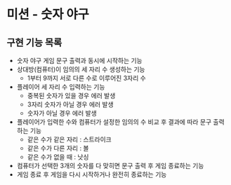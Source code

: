 # 미션 - 숫자 야구

## 구현 기능 목록

- 숫자 야구 게임 문구 출력과 동시에 시작하는 기능
- 상대방(컴퓨터)이 임의의 세 자리 수 생성하는 기능
    - 1부터 9까지 서로 다른 수로 이루어진 3자리 수
- 플레이어 세 자리 수 입력하는 기능
    - 중복된 숫자가 있을 경우 에러 발생
    - 3자리 숫자가 아닐 경우 에러 발생
    - 숫자가 아닐 경우 에러 발생
- 플레이어가 입력한 수와 컴퓨터가 설정한 임의의 수 비교 후 결과에 따라 문구 출력하는 기능
    - 같은 수가 같은 자리 : 스트라이크
    - 같은 수가 다른 자리 : 볼
    - 같은 수가 없을 때 : 낫싱
- 컴퓨터가 선택한 3개의 숫자를 다 맞히면 문구 출력 후 게임 종료하는 기능
- 게임 종료 후 게임을 다시 시작하거나 완전히 종료하는 기능